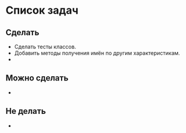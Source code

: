 # Список задач
## Сделать
* Сделать тесты классов.
* Добавить методы получения имён по другим характеристикам.
* 

## Можно сделать
* 

## Не делать
* 
